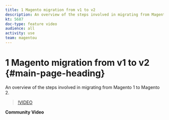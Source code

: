 ```yaml
---
title: 1 Magento migration from v1 to v2
description: An overview of the steps involved in migrating from Magento 1 to Magento 2.
kt: 5687
doc-type: feature video
audience: all
activity: use
team: magentou
---
```


# 1 Magento migration from v1 to v2 {#main-page-heading}

An overview of the steps involved in migrating from Magento 1 to Magento 2.

>[!VIDEO](https://video.tv.adobe.com/v/35837)

**Community Video**
